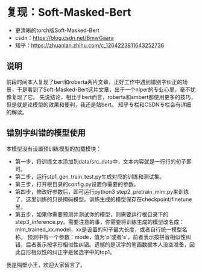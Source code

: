 # 复现：Soft-Masked-Bert
- 更清晰的torch版Soft-Masked-Bert
- csdn：https://blog.csdn.net/BmwGaara
- 知乎：https://zhuanlan.zhihu.com/c_1264223811643252736

## 说明
前段时间本人复现了bert和roberta两片文章，正好工作中遇到错别字纠正的场景，于是看到了Soft-Masked-Bert这片文章，出于一个nlper的专业心里，毫不犹豫复现了它。
先说结论，相比于bert而言，roberta和smbert都使用更多的技巧，但是就是论模型的效果和便利，我还是站bert。
知乎专栏和CSDN专栏会有详细的解读。

## 错别字纠错的模型使用
本模型没有设置预训练模型的加载模块：
- 第一步，将训练文本添加到data/src_data中，文本内容就是一行行的句子即可。
- 第二步，运行stp1_gen_train_test.py生成对应的训练和测试集。
- 第三步，打开根目录的config.py设置你需要的参数。
- 第四步，修改好参数后，即可运行python3 step2_pretrain_mlm.py来训练了，这里训练的只是掩码模型。训练生成的模型保存在checkpoint/finetune里。
- 第五步，如果你需要预测并测试你的模型，则需要运行根目录下的step3_inference.py。需要注意的事，你需要将训练生成的模型改名成：mlm_trained_xx.model，xx是设置的句子最大长度，或者自行统一模型名称。
预测中有一个参数：mode，值为'p'或者's'，前者表示按拼音相似性纠错，后者表示按字形相似性纠错。遗憾的是汉字的笔画数据本人没空准备，因此自形相似性的纠正字是候选字中的top1。

我是隔壁小王，欢迎大家留言了。
